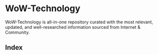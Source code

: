 # WoW-Technology
WoW-Technology is all-in-one repository curated with the most relevant, updated, and well-researched information sourced from Internet &amp; Community.

## Index
